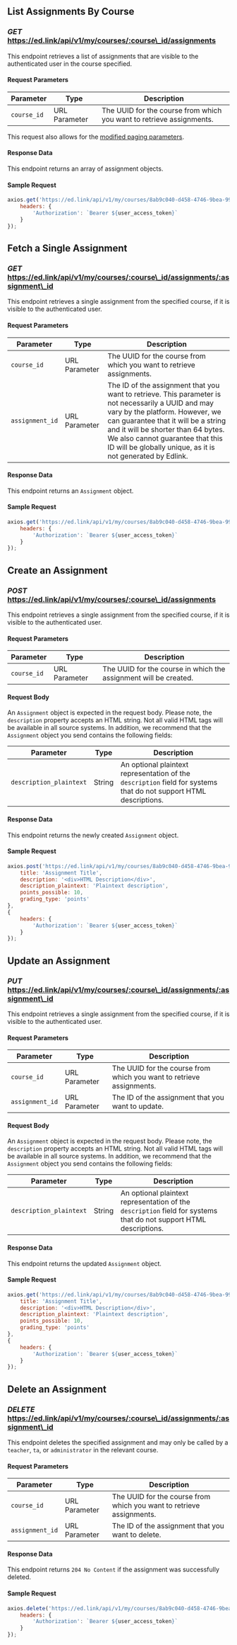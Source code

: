 ## List Assignments By Course
### *GET* https://ed.link/api/v1/my/courses/:course\_id/assignments

This endpoint retrieves a list of assignments that are visible to the authenticated user in the course specified.

#### Request Parameters

| Parameter | Type | Description |
|---|---|---|
| `course_id` | URL Parameter | The UUID for the course from which you want to retrieve assignments. |

This request also allows for the [modified paging parameters](/docs/graph/paginated-requests).

#### Response Data

This endpoint returns an array of assignment objects.

#### Sample Request

``` javascript
axios.get('https://ed.link/api/v1/my/courses/8ab9c040-d458-4746-9bea-99f4b5066f17/assignments', {
    headers: {
        'Authorization': `Bearer ${user_access_token}`
    }
});
```

## Fetch a Single Assignment
### *GET* https://ed.link/api/v1/my/courses/:course\_id/assignments/:assignment\_id

This endpoint retrieves a single assignment from the specified course, if it is visible to the authenticated user.

#### Request Parameters

| Parameter | Type | Description |
|---|---|---|
| `course_id` | URL Parameter | The UUID for the course from which you want to retrieve assignments. |
| `assignment_id` | URL Parameter | The ID of the assignment that you want to retrieve. This parameter is not necessarily a UUID and may vary by the platform. However, we can guarantee that it will be a string and it will be shorter than 64 bytes. We also cannot guarantee that this ID will be globally unique, as it is not generated by Edlink. |

#### Response Data

This endpoint returns an `Assignment` object.

#### Sample Request

``` javascript
axios.get('https://ed.link/api/v1/my/courses/8ab9c040-d458-4746-9bea-99f4b5066f17/assignments/74de393e-a5bc-43ee-b431-7826dfc59300', {
    headers: {
        'Authorization': `Bearer ${user_access_token}`
    }
});
```

## Create an Assignment
### *POST* https://ed.link/api/v1/my/courses/:course\_id/assignments

This endpoint retrieves a single assignment from the specified course, if it is visible to the authenticated user.

#### Request Parameters

| Parameter | Type | Description |
|---|---|---|
| `course_id` | URL Parameter | The UUID for the course in which the assignment will be created. |

#### Request Body

An `Assignment` object is expected in the request body. Please note, the `description` property accepts an HTML string. Not all valid HTML tags will be available in all source systems. In addition, we recommend that the `Assignment` object you send contains the following fields:

| Parameter | Type | Description |
|---|---|---|
| `description_plaintext` | String | An optional plaintext representation of the `description` field for systems that do not support HTML descriptions. |

#### Response Data

This endpoint returns the newly created `Assignment` object.

#### Sample Request

``` javascript
axios.post('https://ed.link/api/v1/my/courses/8ab9c040-d458-4746-9bea-99f4b5066f17/assignments', {
    title: 'Assignment Title',
    description: '<div>HTML Description</div>',
    description_plaintext: 'Plaintext description',
    points_possible: 10,
    grading_type: 'points'
},
{
    headers: {
        'Authorization': `Bearer ${user_access_token}`
    }
});
```

## Update an Assignment
### *PUT* https://ed.link/api/v1/my/courses/:course\_id/assignments/:assignment\_id

This endpoint retrieves a single assignment from the specified course, if it is visible to the authenticated user.

#### Request Parameters

| Parameter | Type | Description |
|---|---|---|
| `course_id` | URL Parameter | The UUID for the course from which you want to retrieve assignments. |
| `assignment_id` | URL Parameter | The ID of the assignment that you want to update. |

#### Request Body

An `Assignment` object is expected in the request body. Please note, the `description` property accepts an HTML string. Not all valid HTML tags will be available in all source systems. In addition, we recommend that the `Assignment` object you send contains the following fields:

| Parameter | Type | Description |
|---|---|---|
| `description_plaintext` | String | An optional plaintext representation of the `description` field for systems that do not support HTML descriptions. |

#### Response Data

This endpoint returns the updated `Assignment` object.

#### Sample Request

``` javascript
axios.get('https://ed.link/api/v1/my/courses/8ab9c040-d458-4746-9bea-99f4b5066f17/assignments/74de393e-a5bc-43ee-b431-7826dfc59300', {
    title: 'Assignment Title',
    description: '<div>HTML Description</div>',
    description_plaintext: 'Plaintext description',
    points_possible: 10,
    grading_type: 'points'
},
{
    headers: {
        'Authorization': `Bearer ${user_access_token}`
    }
});
```

## Delete an Assignment
### *DELETE* https://ed.link/api/v1/my/courses/:course\_id/assignments/:assignment\_id

This endpoint deletes the specified assignment and may only be called by a `teacher`, `ta`, or `administrator` in the relevant course.

#### Request Parameters

| Parameter | Type | Description |
|---|---|---|
| `course_id` | URL Parameter | The UUID for the course from which you want to retrieve assignments. |
| `assignment_id` | URL Parameter | The ID of the assignment that you want to delete. |

#### Response Data

This endpoint returns `204 No Content` if the assignment was successfully deleted.

#### Sample Request

``` javascript
axios.delete('https://ed.link/api/v1/my/courses/8ab9c040-d458-4746-9bea-99f4b5066f17/assignments/74de393e-a5bc-43ee-b431-7826dfc59300', {
    headers: {
        'Authorization': `Bearer ${user_access_token}`
    }
});
```